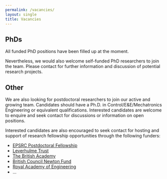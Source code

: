 ```yaml
---
permalink: /vacancies/
layout: single
title: Vacancies
---
```


<!--We’re excited to announce several fully funded PhD opportunities. Details are as follows:


Project 1: [A Digital Twin-Driven Approach to Predictive Safety and Control Optimisation in Human-Robot Collaborative Manufacturing](https://www.ulster.ac.uk/doctoralcollege/find-a-phd/12-engineering/1681686)  
Eligibility: UK and ROI students only  

Project 2: [Arm-based Wearable Sensing Techniques for Diagnostic Methods in Long-term Monitoring of ECG and ICG of Heart Failure and Atrial Fibrillation](https://www.ulster.ac.uk/doctoralcollege/find-a-phd/12-engineering/1686977)  
Eligibility: UK and ROI students only

Project 3: [Design and Development of an Ultrasonic Non-Destructive System for the Evaluation of Biomaterials and Composites](https://www.ulster.ac.uk/doctoralcollege/find-a-phd/12-engineering/1681565)  
Eligibility: Open to all students worldwide

Project 4: [Process Monitoring System for Robotic WireArc AdditiveManufacturing (Robotic-WAAM)](https://www.ulster.ac.uk/doctoralcollege/find-a-phd/12-engineering/1681695)  
Eligibility: Open to all students worldwide

**For all advertised projects above**  
Mode: Full-time  
Closing date: **Monday, 24 February 2025 at 4:00 PM UK time**  
<br/>
<br/>-->
  
<!--### There are no vacancies available at the moment. ###-->

<!--* All existing funded PhD openings are currently filled up but enthusiastic and qualified self-funded students with BEng or MEng in Control/E&E/Mechatronics Engineering or equivalent qualifications are welcome to enquire and seek contact for discussions.-->


<!--
## Fully Funded PhD Position by InvestNI ##
### There is one very exciting InvestNI fully funded PhD projects on control, automation, 3Dprinting, and manufacturing based at the [NIBEC R&D Centre](https://www.ulster.ac.uk/nibec) here at [Ulster University](https://www.ulster.ac.uk).

### Deadline to apply: **12th March 2021**.  URL: [Click here.](https://www.ulster.ac.uk/doctoralcollege/find-a-phd/812643)  
<br/>

Here are some brief details about the project:    
**1) Advancements in Control of Rapid Prototyping of Biosensing Devices Using Model-based and Data-driven Techniques**
**Summary:** Rapid prototyping (RP) is an ever-growing field of research, gaining track and interest towards the advancements in automation and manufacturing. Given that the process from design to product in conventional manufacturing practice can be time and cost intensive, modern RP techniques such as 3D printing allow for faster and customised manufacturing of parts in shorter times, hence providing designers with the freedom and flexibility to modify and improve on the design during the whole development process.

One of the areas that has been benefiting much from the advancements in RP is the fabrication of biosensors for healthcare research and diagnostics. With the ability to provide a quick solution for a combination of bespoke biosensors and biomarkers catered to various requirements for prognostics and diagnostics, the use of RP has been proven critical in scaling diagnostics during times of crisis such as the COVID-19 pandemic. However, there also exist a few technological and research gaps in the current RP techniques, in particular 3D printing methods. For example, a majority of the 3D printers, be it commercial or custom-made, are operating based on an open-loop control architecture. As a result, the lack of an effective feedback control mechanism does not allow for precise motion control of the build plate and nozzle in the x-, y-, and z-axes. Given the wear-and-tear of parts due to the mechanical movements over time, the machines have to be constantly calibrated and serviced to ensure that the system is operating well. Furthermore, the lack of feedback control also affects the robustness of the system towards unwanted disturbances and noise in the electrical signals, which could affect the quality for advanced manufacturing and thus, compromising shape accuracy.

**Proposed Innovative Solution:** The project will first explore the various “in-the-loop”, i.e. software-, model-, and hardware-in-the-loop (SIL, MIL, HIL) techniques for the design and development of the control architecture. Then, using model-based controller-observer design methods with a vision-based sensor, e.g. CCD etc., for feedback, precise motion control can be achieved for the build plate and nozzle in the x-, y-, and z-axes. Thirdly, a combination of model-based and data-driven technique will also be explored to enhance the robustness of the control algorithm such that the system can compensate for the disturbances and noise in the electrical signals for advanced manufacturing. This technique also allows for a fault diagnosis scheme to detect potential wear-and-tear in the hardware mechanism due to prolonged operation of the system and for fault-tolerant to be performed to compensate the degradation in the performance of the system.
-->

## PhDs ##
All funded PhD positions have been filled up at the moment. 

Nevertheless, we would also welcome self-funded PhD researchers to join the team. Please contact for further information and discussion of potential research projects. 


## Other ##
We are also looking for postdoctoral researchers to join our active and growing team. Candidates should have a Ph.D. in Control/E&E/Mechatronics Engineering or equivalent qualifications. Interested candidates are welcome to enquire and seek contact for discussions or information on open positions. 

  Interested candidates are also encouraged to seek contact for hosting and support of research fellowship opportunities through the following funders:
  * [EPSRC Postdoctoral Fellowship](https://www.ukri.org/opportunity/epsrc-postdoctoral-fellowship/)
  * [Leverhulme Trust](https://www.leverhulme.ac.uk/closing-dates)
  * [The British Academy](https://www.thebritishacademy.ac.uk/funding/?order=-last_published_at)
  * [British Council Newton Fund](https://www.britishcouncil.org/education/science/newton)
  * [Royal Academy of Engineering](https://raeng.org.uk/research-fellowships)
  * ...





<!--## Mechatronics Technician (Full Time) ##

The School of Engineering at the Ulster University, UK is hiring a Technician in Mechatronics Engineering. The position will provide technical support for teaching, research and other activities of the School. 

Deadline: 24th Nov 2019

More information can be obtained via this [link](https://atsv7.wcn.co.uk/search_engine/jobs.cgi?SID=amNvZGU9MTg0MzM2MiZ2dF90ZW1wbGF0ZT0xMTI2Jm93bmVyPTUwNDM3ODEmb3duZXJ0eXBlPWZhaXImYnJhbmRfaWQ9MCZwb3N0aW5nX2NvZGU9MzQ3).  -->

